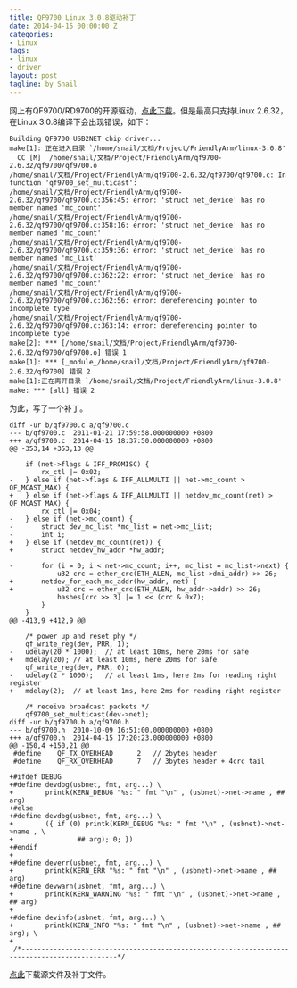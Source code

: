 ```yaml
---
title: QF9700 Linux 3.0.8驱动补丁
date: 2014-04-15 00:00:00 Z
categories:
- Linux
tags:
- linux
- driver
layout: post
tagline: by Snail
---
```


网上有QF9700/RD9700的开源驱动，[点此下载](http://www.elite.uk.com/mike/qf9700/)。但是最高只支持Linux 2.6.32，在Linux 3.0.8编译下会出现错误，如下：

<!--more-->

    Building QF9700 USB2NET chip driver...
    make[1]: 正在进入目录 `/home/snail/文档/Project/FriendlyArm/linux-3.0.8'
      CC [M]  /home/snail/文档/Project/FriendlyArm/qf9700-2.6.32/qf9700/qf9700.o
    /home/snail/文档/Project/FriendlyArm/qf9700-2.6.32/qf9700/qf9700.c: In function 'qf9700_set_multicast':
    /home/snail/文档/Project/FriendlyArm/qf9700-2.6.32/qf9700/qf9700.c:356:45: error: 'struct net_device' has no member named 'mc_count'
    /home/snail/文档/Project/FriendlyArm/qf9700-2.6.32/qf9700/qf9700.c:358:16: error: 'struct net_device' has no member named 'mc_count'
    /home/snail/文档/Project/FriendlyArm/qf9700-2.6.32/qf9700/qf9700.c:359:36: error: 'struct net_device' has no member named 'mc_list'
    /home/snail/文档/Project/FriendlyArm/qf9700-2.6.32/qf9700/qf9700.c:362:22: error: 'struct net_device' has no member named 'mc_count'
    /home/snail/文档/Project/FriendlyArm/qf9700-2.6.32/qf9700/qf9700.c:362:56: error: dereferencing pointer to incomplete type
    /home/snail/文档/Project/FriendlyArm/qf9700-2.6.32/qf9700/qf9700.c:363:14: error: dereferencing pointer to incomplete type
    make[2]: *** [/home/snail/文档/Project/FriendlyArm/qf9700-2.6.32/qf9700/qf9700.o] 错误 1
    make[1]: *** [_module_/home/snail/文档/Project/FriendlyArm/qf9700-2.6.32/qf9700] 错误 2
    make[1]:正在离开目录 `/home/snail/文档/Project/FriendlyArm/linux-3.0.8'
    make: *** [all] 错误 2

为此，写了一个补丁。

    diff -ur b/qf9700.c a/qf9700.c
    --- b/qf9700.c	2011-01-21 17:59:58.000000000 +0800
    +++ a/qf9700.c	2014-04-15 18:37:50.000000000 +0800
    @@ -353,14 +353,13 @@
     
     	if (net->flags & IFF_PROMISC) {
     		rx_ctl |= 0x02;
    -	} else if (net->flags & IFF_ALLMULTI || net->mc_count > QF_MCAST_MAX) {
    +	} else if (net->flags & IFF_ALLMULTI || netdev_mc_count(net) > QF_MCAST_MAX) {
     		rx_ctl |= 0x04;
    -	} else if (net->mc_count) {
    -		struct dev_mc_list *mc_list = net->mc_list;
    -		int i;
    +	} else if (netdev_mc_count(net)) {
    +		struct netdev_hw_addr *hw_addr;
     
    -		for (i = 0; i < net->mc_count; i++, mc_list = mc_list->next) {
    -			u32 crc = ether_crc(ETH_ALEN, mc_list->dmi_addr) >> 26;
    +		netdev_for_each_mc_addr(hw_addr, net) {
    +			u32 crc = ether_crc(ETH_ALEN, hw_addr->addr) >> 26;
     			hashes[crc >> 3] |= 1 << (crc & 0x7);
     		}
     	}
    @@ -413,9 +412,9 @@
     
     	/* power up and reset phy */
     	qf_write_reg(dev, PRR, 1);
    -	udelay(20 * 1000);	// at least 10ms, here 20ms for safe
    +	mdelay(20);	// at least 10ms, here 20ms for safe
     	qf_write_reg(dev, PRR, 0);
    -	udelay(2 * 1000);	// at least 1ms, here 2ms for reading right register
    +	mdelay(2);	// at least 1ms, here 2ms for reading right register
     
     	/* receive broadcast packets */
     	qf9700_set_multicast(dev->net);
    diff -ur b/qf9700.h a/qf9700.h
    --- b/qf9700.h	2010-10-09 16:51:00.000000000 +0800
    +++ a/qf9700.h	2014-04-15 17:20:23.000000000 +0800
    @@ -150,4 +150,21 @@
     #define	QF_TX_OVERHEAD		2	// 2bytes header
     #define	QF_RX_OVERHEAD		7	// 3bytes header + 4crc tail
     
    +#ifdef DEBUG
    +#define devdbg(usbnet, fmt, arg...) \
    +        printk(KERN_DEBUG "%s: " fmt "\n" , (usbnet)->net->name , ## arg)
    +#else
    +#define devdbg(usbnet, fmt, arg...) \
    +        ({ if (0) printk(KERN_DEBUG "%s: " fmt "\n" , (usbnet)->net->name , \
    +                ## arg); 0; })
    +#endif
    +
    +#define deverr(usbnet, fmt, arg...) \
    +        printk(KERN_ERR "%s: " fmt "\n" , (usbnet)->net->name , ## arg)
    +#define devwarn(usbnet, fmt, arg...) \
    +        printk(KERN_WARNING "%s: " fmt "\n" , (usbnet)->net->name , ## arg)
    +
    +#define devinfo(usbnet, fmt, arg...) \
    +        printk(KERN_INFO "%s: " fmt "\n" , (usbnet)->net->name , ## arg); \
    +
     /*----------------------------------------------------------------------------------------------*/


[点此](http://pan.baidu.com/s/1sjKysEx)下载源文件及补丁文件。
